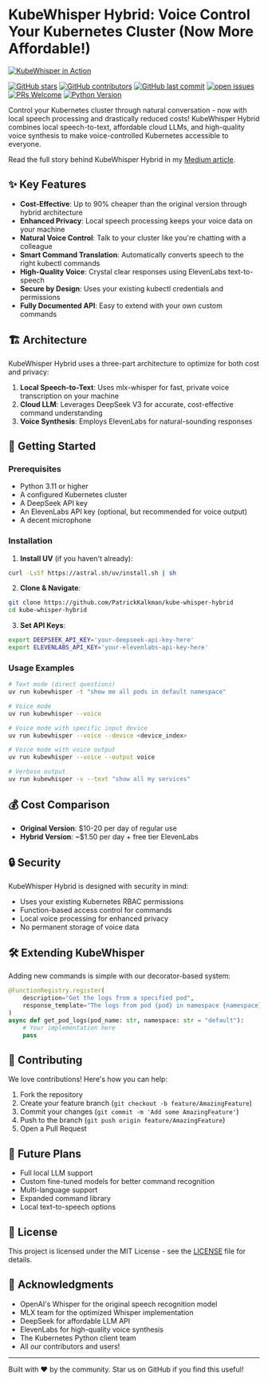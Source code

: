 # KubeWhisper Hybrid: Voice Control Your Kubernetes Cluster (Now More Affordable!)

[![KubeWhisper in Action](https://img.youtube.com/vi/IaMOZ9jS8_Q/maxresdefault.jpg)](https://www.youtube.com/watch?v=IaMOZ9jS8_Q)

[![GitHub stars](https://img.shields.io/github/stars/PatrickKalkman/kube-whisper-hybrid)](https://github.com/PatrickKalkman/kube-whisper-hybrid/stargazers)
[![GitHub contributors](https://img.shields.io/github/contributors/PatrickKalkman/kube-whisper-hybrid)](https://github.com/PatrickKalkman/kube-whisper-hybrid/graphs/contributors)
[![GitHub last commit](https://img.shields.io/github/last-commit/PatrickKalkman/kube-whisper-hybrid)](https://github.com/PatrickKalkman/kube-whisper-hybrid)
[![open issues](https://img.shields.io/github/issues/PatrickKalkman/kube-whisper-hybrid)](https://github.com/PatrickKalkman/kube-whisper-hybrid/issues)
[![PRs Welcome](https://img.shields.io/badge/PRs-welcome-brightgreen.svg?style=flat-square)](https://makeapullrequest.com)
[![Python Version](https://img.shields.io/badge/python-3.11%2B-blue)](https://www.python.org/downloads/)

Control your Kubernetes cluster through natural conversation - now with local speech processing and drastically reduced costs! KubeWhisper Hybrid combines local speech-to-text, affordable cloud LLMs, and high-quality voice synthesis to make voice-controlled Kubernetes accessible to everyone.

Read the full story behind KubeWhisper Hybrid in my [Medium article](https://medium.com/p/70c9345eb8c3).

## ✨ Key Features

- **Cost-Effective**: Up to 90% cheaper than the original version through hybrid architecture
- **Enhanced Privacy**: Local speech processing keeps your voice data on your machine
- **Natural Voice Control**: Talk to your cluster like you're chatting with a colleague
- **Smart Command Translation**: Automatically converts speech to the right kubectl commands
- **High-Quality Voice**: Crystal clear responses using ElevenLabs text-to-speech
- **Secure by Design**: Uses your existing kubectl credentials and permissions
- **Fully Documented API**: Easy to extend with your own custom commands

## 🏗️ Architecture

KubeWhisper Hybrid uses a three-part architecture to optimize for both cost and privacy:

1. **Local Speech-to-Text**: Uses mlx-whisper for fast, private voice transcription on your machine
2. **Cloud LLM**: Leverages DeepSeek V3 for accurate, cost-effective command understanding
3. **Voice Synthesis**: Employs ElevenLabs for natural-sounding responses

## 🚀 Getting Started

### Prerequisites

- Python 3.11 or higher
- A configured Kubernetes cluster
- A DeepSeek API key
- An ElevenLabs API key (optional, but recommended for voice output)
- A decent microphone

### Installation

1. **Install UV** (if you haven't already):
```bash
curl -LsSf https://astral.sh/uv/install.sh | sh
```

2. **Clone & Navigate**:
```bash
git clone https://github.com/PatrickKalkman/kube-whisper-hybrid
cd kube-whisper-hybrid
```

3. **Set API Keys**:
```bash
export DEEPSEEK_API_KEY='your-deepseek-api-key-here'
export ELEVENLABS_API_KEY='your-elevenlabs-api-key-here'
```

### Usage Examples

```bash
# Text mode (direct questions)
uv run kubewhisper -t "show me all pods in default namespace"

# Voice mode
uv run kubewhisper --voice

# Voice mode with specific input device
uv run kubewhisper --voice --device <device_index>

# Voice mode with voice output
uv run kubewhisper --voice --output voice

# Verbose output
uv run kubewhisper -v --text "show all my services"
```

## 💰 Cost Comparison

- **Original Version**: $10-20 per day of regular use
- **Hybrid Version**: ~$1.50 per day + free tier ElevenLabs

## 🔒 Security

KubeWhisper Hybrid is designed with security in mind:

- Uses your existing Kubernetes RBAC permissions
- Function-based access control for commands
- Local voice processing for enhanced privacy
- No permanent storage of voice data

## 🛠️ Extending KubeWhisper

Adding new commands is simple with our decorator-based system:

```python
@FunctionRegistry.register(
    description="Get the logs from a specified pod",
    response_template="The logs from pod {pod} in namespace {namespace} are: {logs}"
)
async def get_pod_logs(pod_name: str, namespace: str = "default"):
    # Your implementation here
    pass
```

## 🤝 Contributing

We love contributions! Here's how you can help:

1. Fork the repository
2. Create your feature branch (`git checkout -b feature/AmazingFeature`)
3. Commit your changes (`git commit -m 'Add some AmazingFeature'`)
4. Push to the branch (`git push origin feature/AmazingFeature`)
5. Open a Pull Request

## 🔮 Future Plans

- Full local LLM support
- Custom fine-tuned models for better command recognition
- Multi-language support
- Expanded command library
- Local text-to-speech options

## 📄 License

This project is licensed under the MIT License - see the [LICENSE](LICENSE) file for details.

## 🙏 Acknowledgments

- OpenAI's Whisper for the original speech recognition model
- MLX team for the optimized Whisper implementation
- DeepSeek for affordable LLM API
- ElevenLabs for high-quality voice synthesis
- The Kubernetes Python client team
- All our contributors and users!

---

Built with ❤️ by the community. Star us on GitHub if you find this useful!

